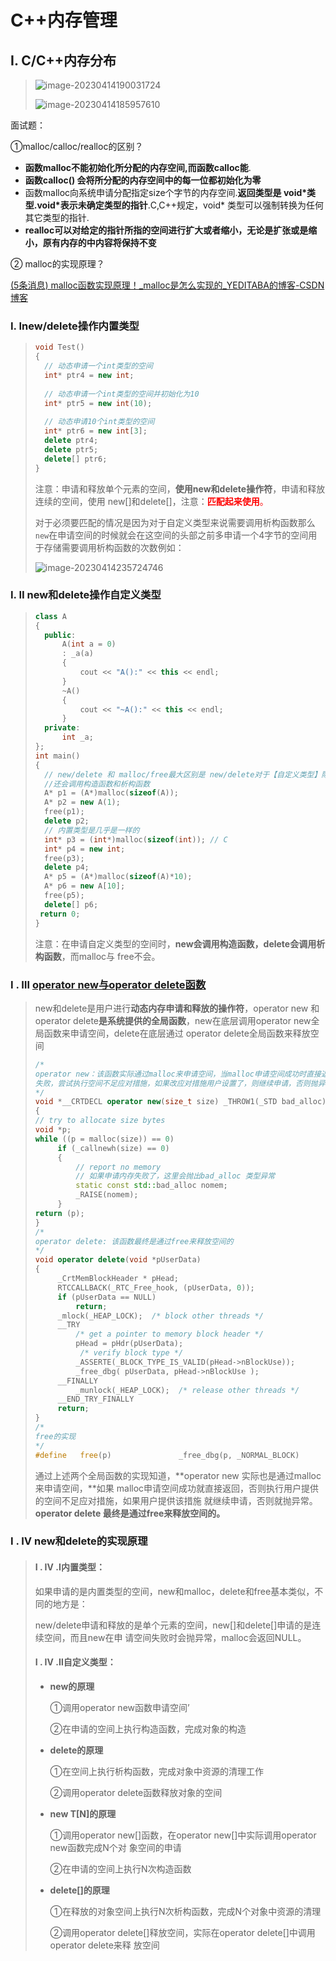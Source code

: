 # C++内存管理



## Ⅰ. C/C++内存分布

> ![image-20230414190031724](C:\Users\jason\AppData\Roaming\Typora\typora-user-images\image-20230414190031724.png)
>
> 
>
> 
>
> ![image-20230414185957610](C:\Users\jason\AppData\Roaming\Typora\typora-user-images\image-20230414185957610.png)

面试题：

①malloc/calloc/realloc的区别？

- **函数malloc不能初始化所分配的内存空间,而函数calloc能**.
- **函数calloc() 会将所分配的内存空间中的每一位都初始化为零**
- 函数malloc向系统申请分配指定size个字节的内存空间.**返回类型是 void\*类型.void\*表示未确定类型的指针**.C,C++规定，void* 类型可以强制转换为任何其它类型的指针.
- **realloc可以对给定的指针所指的空间进行扩大或者缩小，无论是扩张或是缩小，原有内存的中内容将保持不变**

② malloc的实现原理？

[(5条消息) malloc函数实现原理！_malloc是怎么实现的_YEDITABA的博客-CSDN博客](https://blog.csdn.net/yeditaba/article/details/53443792)

### Ⅰ. Ⅰnew/delete操作内置类型

> ```c++
> void Test()
> {
>   // 动态申请一个int类型的空间
>   int* ptr4 = new int;
>   
>   // 动态申请一个int类型的空间并初始化为10
>   int* ptr5 = new int(10);
>   
>   // 动态申请10个int类型的空间
>   int* ptr6 = new int[3];
>   delete ptr4;
>   delete ptr5;
>   delete[] ptr6;
> }
> 
> ```
>
> 注意：申请和释放单个元素的空间，**使用new和delete操作符**，申请和释放连续的空间，使用 new[]和delete[]，注意：<font color = red>**匹配起来使用**。</font>
>
> 对于必须要匹配的情况是因为对于自定义类型来说需要调用析构函数那么`new`在申请空间的时候就会在这空间的头部之前多申请一个4字节的空间用于存储需要调用析构函数的次数例如：
>
> ![image-20230414235724746](C:\Users\jason\AppData\Roaming\Typora\typora-user-images\image-20230414235724746.png)





### Ⅰ. Ⅱ new和delete操作自定义类型

> ```C++
> class A
> {
> 	public:
>  		A(int a = 0)
>  		: _a(a)
>  		{
>  			cout << "A():" << this << endl;
> 		}
>  		~A()
>  		{
>  			cout << "~A():" << this << endl;
>  		}
> 	private:
>  		int _a;
> };
> int main()
> {
>  	// new/delete 和 malloc/free最大区别是 new/delete对于【自定义类型】除了开空间
> 	//还会调用构造函数和析构函数
>  	A* p1 = (A*)malloc(sizeof(A));
>  	A* p2 = new A(1);
>  	free(p1);
>  	delete p2;
>  	// 内置类型是几乎是一样的
>  	int* p3 = (int*)malloc(sizeof(int)); // C
>  	int* p4 = new int;
> 	free(p3);
> 	delete p4;
>  	A* p5 = (A*)malloc(sizeof(A)*10);
>  	A* p6 = new A[10];
>  	free(p5);
>  	delete[] p6;
>  return 0;
> }
> 
> ```
>
> 注意：在申请自定义类型的空间时，**new会调用构造函数，delete会调用析构函数**，而malloc与 free不会。



### Ⅰ . Ⅲ <u>operator new与operator delete函数</u>

> new和delete是用户进行**动态内存申请和释放的操作符**，operator new 和operator delete**是系统提供的全局函数**，new在底层调用operator new全局函数来申请空间，delete在底层通过 operator delete全局函数来释放空间
>
> ```cpp
> /*
> operator new：该函数实际通过malloc来申请空间，当malloc申请空间成功时直接返回；申请空间
> 失败，尝试执行空间不足应对措施，如果改应对措施用户设置了，则继续申请，否则抛异常。
> */
> void *__CRTDECL operator new(size_t size) _THROW1(_STD bad_alloc)
> {
> // try to allocate size bytes
> void *p;
> while ((p = malloc(size)) == 0)
>      if (_callnewh(size) == 0)
>      {
>          // report no memory
>          // 如果申请内存失败了，这里会抛出bad_alloc 类型异常
>          static const std::bad_alloc nomem;
>          _RAISE(nomem);
>      }
> return (p);
> }
> /*
> operator delete: 该函数最终是通过free来释放空间的
> */
> void operator delete(void *pUserData)
> {
>      _CrtMemBlockHeader * pHead;
>      RTCCALLBACK(_RTC_Free_hook, (pUserData, 0));
>      if (pUserData == NULL)
>          return;
>      _mlock(_HEAP_LOCK);  /* block other threads */
>      __TRY
>          /* get a pointer to memory block header */
>          pHead = pHdr(pUserData);
>           /* verify block type */
>          _ASSERTE(_BLOCK_TYPE_IS_VALID(pHead->nBlockUse));
>          _free_dbg( pUserData, pHead->nBlockUse );
>      __FINALLY
>          _munlock(_HEAP_LOCK);  /* release other threads */
>      __END_TRY_FINALLY
>      return;
> }
> /*
> free的实现
> */
> #define   free(p)               _free_dbg(p, _NORMAL_BLOCK)
> 
> ```
>
> 通过上述两个全局函数的实现知道，**operator new 实际也是通过malloc来申请空间，**如果 malloc申请空间成功就直接返回，否则执行用户提供的空间不足应对措施，如果用户提供该措施 就继续申请，否则就抛异常。**operator delete 最终是通过free来释放空间的。**

### Ⅰ . Ⅳ new和delete的实现原理

> #### Ⅰ . Ⅳ .Ⅰ**内置类型：**
>
> 如果申请的是内置类型的空间，new和malloc，delete和free基本类似，不同的地方是： 
>
> new/delete申请和释放的是单个元素的空间，new[]和delete[]申请的是连续空间，而且new在申 请空间失败时会抛异常，malloc会返回NULL。
>
> #### Ⅰ . Ⅳ .Ⅱ**自定义类型：**
>
> - **new的原理**
>
>   ①调用operator new函数申请空间’
>
>   ②在申请的空间上执行构造函数，完成对象的构造
>
> - **delete的原理**
>
>   ①在空间上执行析构函数，完成对象中资源的清理工作
>
>   ②调用operator delete函数释放对象的空间
>
> - **new T[N]的原理**
>
>   ①调用operator new[]函数，在operator new[]中实际调用operator new函数完成N个对 象空间的申请
>
>   ②在申请的空间上执行N次构造函数
>
> - **delete[]的原理**
>
>   ①在释放的对象空间上执行N次析构函数，完成N个对象中资源的清理
>
>   ②调用operator delete[]释放空间，实际在operator delete[]中调用operator delete来释 放空间